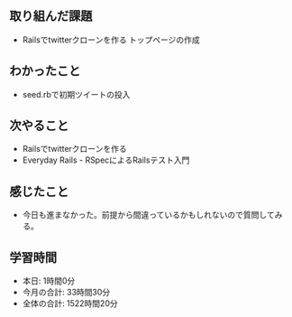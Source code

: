 ## 取り組んだ課題
- Railsでtwitterクローンを作る トップページの作成
## わかったこと
- seed.rbで初期ツイートの投入
## 次やること
- Railsでtwitterクローンを作る
- Everyday Rails - RSpecによるRailsテスト入門
## 感じたこと
- 今日も進まなかった。前提から間違っているかもしれないので質問してみる。
## 学習時間
- 本日: 1時間0分
- 今月の合計: 33時間30分
- 全体の合計: 1522時間20分
